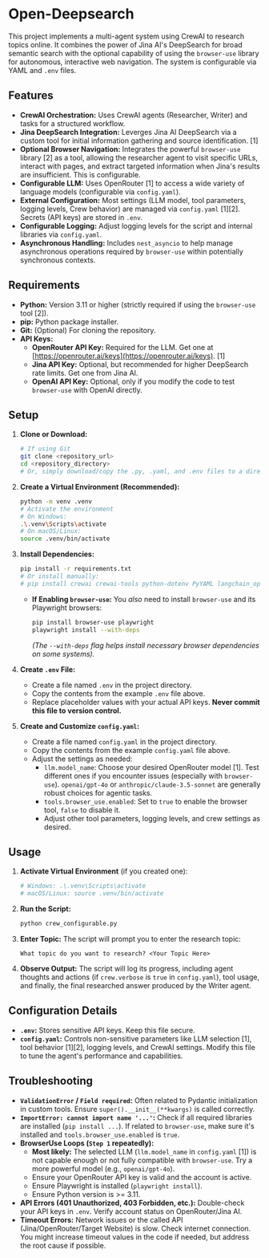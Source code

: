 # Open-Deepsearch

This project implements a multi-agent system using CrewAI to research topics online. It combines the power of Jina AI's DeepSearch for broad semantic search with the optional capability of using the `browser-use` library for autonomous, interactive web navigation. The system is configurable via YAML and `.env` files.

## Features

*   **CrewAI Orchestration:** Uses CrewAI agents (Researcher, Writer) and tasks for a structured workflow.
*   **Jina DeepSearch Integration:** Leverges Jina AI DeepSearch via a custom tool for initial information gathering and source identification. [1]
*   **Optional Browser Navigation:** Integrates the powerful `browser-use` library [2] as a tool, allowing the researcher agent to visit specific URLs, interact with pages, and extract targeted information when Jina's results are insufficient. This is configurable.
*   **Configurable LLM:** Uses OpenRouter [1] to access a wide variety of language models (configurable via `config.yaml`).
*   **External Configuration:** Most settings (LLM model, tool parameters, logging levels, Crew behavior) are managed via `config.yaml` [1][2]. Secrets (API keys) are stored in `.env`.
*   **Configurable Logging:** Adjust logging levels for the script and internal libraries via `config.yaml`.
*   **Asynchronous Handling:** Includes `nest_asyncio` to help manage asynchronous operations required by `browser-use` within potentially synchronous contexts.

## Requirements

*   **Python:** Version 3.11 or higher (strictly required if using the `browser-use` tool [2]).
*   **pip:** Python package installer.
*   **Git:** (Optional) For cloning the repository.
*   **API Keys:**
    *   **OpenRouter API Key:** Required for the LLM. Get one at [https://openrouter.ai/keys](https://openrouter.ai/keys). [1]
    *   **Jina API Key:** Optional, but recommended for higher DeepSearch rate limits. Get one from Jina AI.
    *   **OpenAI API Key:** Optional, only if you modify the code to test `browser-use` with OpenAI directly.

## Setup

1.  **Clone or Download:**
    ```bash
    # If using Git
    git clone <repository_url>
    cd <repository_directory>
    # Or, simply download/copy the .py, .yaml, and .env files to a directory
    ```

2.  **Create a Virtual Environment (Recommended):**
    ```bash
    python -m venv .venv
    # Activate the environment
    # On Windows:
    .\.venv\Scripts\activate
    # On macOS/Linux:
    source .venv/bin/activate
    ```

3.  **Install Dependencies:**
    ```bash
    pip install -r requirements.txt
    # Or install manually:
    # pip install crewai crewai-tools python-dotenv PyYAML langchain_openai requests nest_asyncio
    ```
    *   **If Enabling `browser-use`:** You *also* need to install `browser-use` and its Playwright browsers:
        ```bash
        pip install browser-use playwright
        playwright install --with-deps
        ```
        *(The `--with-deps` flag helps install necessary browser dependencies on some systems).*

4.  **Create `.env` File:**
    *   Create a file named `.env` in the project directory.
    *   Copy the contents from the example `.env` file above.
    *   Replace placeholder values with your actual API keys. **Never commit this file to version control.**

5.  **Create and Customize `config.yaml`:**
    *   Create a file named `config.yaml` in the project directory.
    *   Copy the contents from the example `config.yaml` file above.
    *   Adjust the settings as needed:
        *   `llm.model_name`: Choose your desired OpenRouter model [1]. Test different ones if you encounter issues (especially with `browser-use`). `openai/gpt-4o` or `anthropic/claude-3.5-sonnet` are generally robust choices for agentic tasks.
        *   `tools.browser_use.enabled`: Set to `true` to enable the browser tool, `false` to disable it.
        *   Adjust other tool parameters, logging levels, and crew settings as desired.

## Usage

1.  **Activate Virtual Environment** (if you created one):
    ```bash
    # Windows: .\.venv\Scripts\activate
    # macOS/Linux: source .venv/bin/activate
    ```

2.  **Run the Script:**
    ```bash
    python crew_configurable.py
    ```

3.  **Enter Topic:** The script will prompt you to enter the research topic:
    ```
    What topic do you want to research? <Your Topic Here>
    ```

4.  **Observe Output:** The script will log its progress, including agent thoughts and actions (if `crew.verbose` is `true` in `config.yaml`), tool usage, and finally, the final researched answer produced by the Writer agent.

## Configuration Details

*   **`.env`:** Stores sensitive API keys. Keep this file secure.
*   **`config.yaml`:** Controls non-sensitive parameters like LLM selection [1], tool behavior [1][2], logging levels, and CrewAI settings. Modify this file to tune the agent's performance and capabilities.

## Troubleshooting

*   **`ValidationError` / `Field required`:** Often related to Pydantic initialization in custom tools. Ensure `super().__init__(**kwargs)` is called correctly.
*   **`ImportError: cannot import name '...'`:** Check if all required libraries are installed (`pip install ...`). If related to `browser-use`, make sure it's installed and `tools.browser_use.enabled` is `true`.
*   **BrowserUse Loops (`Step 1` repeatedly):**
    *   **Most likely:** The selected LLM (`llm.model_name` in `config.yaml` [1]) is not capable enough or not fully compatible with `browser-use`. Try a more powerful model (e.g., `openai/gpt-4o`).
    *   Ensure your OpenRouter API key is valid and the account is active.
    *   Ensure Playwright is installed (`playwright install`).
    *   Ensure Python version is >= 3.11.
*   **API Errors (401 Unauthorized, 403 Forbidden, etc.):** Double-check your API keys in `.env`. Verify account status on OpenRouter/Jina AI.
*   **Timeout Errors:** Network issues or the called API (Jina/OpenRouter/Target Website) is slow. Check internet connection. You might increase timeout values in the code if needed, but address the root cause if possible.
